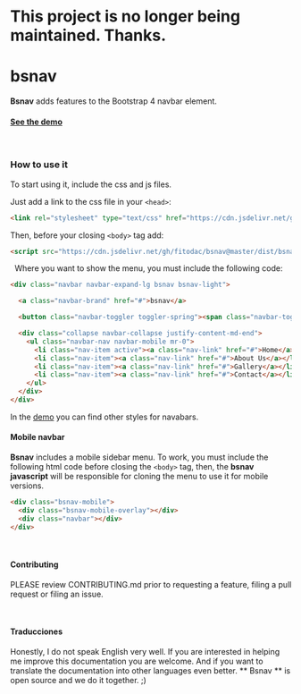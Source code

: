 # This project is no longer being maintained. Thanks.

# bsnav
**Bsnav** adds features to the Bootstrap 4 navbar element.

#### [See the demo](https://fitodac.github.io/bsnav/)
&nbsp;


### How to use it

To start using it, include the css and js files.

Just add a link to the css file in your `<head>`:
````html
<link rel="stylesheet" type="text/css" href="https://cdn.jsdelivr.net/gh/fitodac/bsnav@master/dist/bsnav.min.css">
````

Then, before your closing `<body>` tag add:
````html
<script src="https://cdn.jsdelivr.net/gh/fitodac/bsnav@master/dist/bsnav.min.js"></script>
````


&nbsp;
Where you want to show the menu, you must include the following code:
````html
<div class="navbar navbar-expand-lg bsnav bsnav-light">

  <a class="navbar-brand" href="#">bsnav</a>

  <button class="navbar-toggler toggler-spring"><span class="navbar-toggler-icon"></span></button>

  <div class="collapse navbar-collapse justify-content-md-end">
    <ul class="navbar-nav navbar-mobile mr-0">
      <li class="nav-item active"><a class="nav-link" href="#">Home</a></li>
      <li class="nav-item"><a class="nav-link" href="#">About Us</a></li>
      <li class="nav-item"><a class="nav-link" href="#">Gallery</a></li>
      <li class="nav-item"><a class="nav-link" href="#">Contact</a></li>
    </ul>
  </div>
</div>
````
In the [demo](https://fitodac.github.io/bsnav/) you can find other styles for navabars.
&nbsp;


#### Mobile navbar
**Bsnav** includes a mobile sidebar menu. To work, you must include the following html code before closing the ````<body>```` tag, then, the **bsnav javascript** will be responsible for cloning the menu to use it for mobile versions.

````html
<div class="bsnav-mobile">
  <div class="bsnav-mobile-overlay"></div>
  <div class="navbar"></div>
</div>
````



&nbsp;
#### Contributing
PLEASE review CONTRIBUTING.md prior to requesting a feature, filing a pull request or filing an issue.

&nbsp;
#### Traducciones
Honestly, I do not speak English very well. If you are interested in helping me improve this documentation you are welcome. And if you want to translate the documentation into other languages even better. ** Bsnav ** is open source and we do it together. ;)

